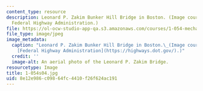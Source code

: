 ```yaml
---
content_type: resource
description: Leonard P. Zakim Bunker Hill Bridge in Boston. (Image courtesy of the
  Federal Highway Administration.)
file: https://ol-ocw-studio-app-qa.s3.amazonaws.com/courses/1-054-mechanics-and-design-of-concrete-structures-spring-2004/8e12e986c09864fc4410f26f624ac191_1-054s04.jpg
file_type: image/jpeg
image_metadata:
  caption: "Leonard P. Zakim Bunker Hill Bridge in Boston.\_(Image courtesy of the\_\
    [Federal Highway Administration](https://highways.dot.gov/).)"
  credit: ''
  image-alt: An aerial photo of the Leonard P. Zakim Bridge.
resourcetype: Image
title: 1-054s04.jpg
uid: 8e12e986-c098-64fc-4410-f26f624ac191
---
```

